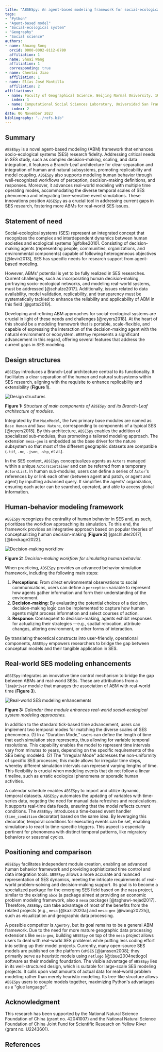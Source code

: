 ```yaml
---
title: "ABSESpy: An agent-based modeling framework for social-ecological systems"
tags:
- "Python"
- "Agent-based model"
- "Social-ecological system"
- "Geography"
- "Social science"
authors:
- name: Shuang Song
  orcid: 0000-0002-8112-8780
  affiliation: 1
- name: Shuai Wang
  affiliation: 1
  corresponding: true
- name: Chentai Jiao
  affiliation: 1
- name: Elías José Mantilla
  affiliation: 2
affiliations:
 - name: Faculty of Geographical Science, Beijing Normal University. 100875, Beijing, China.
   index: 1
 - name: Computational Social Sciences Laboratory, Universidad San Francisco de Quito. Diego de Robles s/n y pampite.
   index: 2
date: 06 November 2023
bibliography: "../refs.bib"
---
```


## Summary

`ABSESpy` is a novel agent-based modeling (ABM) framework that enhances socio-ecological systems (SES) research fidelity. Addressing critical needs in SES study, such as complex decision-making, scaling, and data integration, it features a Branch-Leaf architecture for clear separation and integration of human and natural subsystems, promoting replicability and model coupling. `ABSESpy` also supports modeling human behavior through well-recognized workflows of perception, decision-making definitions, and responses. Moreover, it advances real-world modeling with multiple time operating modes, accommodating the diverse temporal scales of SES phenomena and integrating time-sensitive event simulations. These innovations position `ABSESpy` as a crucial tool in addressing current gaps in SES research, fostering more ABMs for real-world SES issues.

## Statement of need

Social-ecological systems (SES) represent an integrated concept that recognizes the complex and interdependent dynamics between human societies and ecological systems [@folke2010]. Consisting of decision-making agents (representing people, communities, organizations, and environmental components) capable of following heterogeneous objectives [@levin2013], SES has specific needs for research support from agent-based modeling.

However, ABMs' potential is yet to be fully realized in SES researches. Current challenges, such as incorporating human decision-making, portraying socio-ecological networks, and modeling real-world systems, must be addressed [@schulze2017]. Additionally, issues related to data availability, model validation, replicability, and transparency must be systematically tackled to enhance the reliability and applicability of ABM in this field [@gotts2019].

Developing and refining ABM approaches for social-ecological systems are crucial in light of these needs and challenges [@reyers2018]. At the heart of this should be a modeling framework that is portable, scale-flexible, and capable of expressing the interaction of the decision-making agent with the natural environment or ecosystem. `ABSESpy` represents a significant advancement in this regard, offering several features that address the current gaps in SES modeling.

## Design structures

`ABSESpy` introduces a Branch-Leaf architecture central to its functionality. It facilitates a clear separation of the human and natural subsystems within SES research, aligning with the requisite to enhance replicability and extensibility (**Figure 1**).

![Design structures](structure.png)

**Figure 1:** *Structure of main components of `ABSESpy` and its Branch-Leaf architecture of modules.*

Integrated by the `MainModel`, the two primary base modules are named as `Base Human` and `Base Nature`, corresponding to components of a typical SES [@reyers2018]. By this architecture, `ABSESpy` enables the addition of specialized sub-modules, thus promoting a tailored modeling approach. The extension `mesa-geo` is embedded as the base driver for the nature subsystem so that most of the different geographic datasets are compatible (`.tif`, `.nc`, `.json`, `.shp`, et al.).

In the SES context, `ABSESpy` conceptualizes agents as `Actors` managed within a unique `ActorsContainer` and can be referred from a temporary `ActorsList`. In human sub-modules, users can define a series of `Actor`'s references by or link each other (between agent and patch, or agent and agent) by inputting advanced query. It simplifies the agents' organization, ensuring each actor can be searched, operated, and able to access global information.

## Human-behavior modeling framework

`ABSESpy` recognizes the centrality of human behavior in SES and, as such, prioritizes the workflow approaching its simulation. To this end, the framework provides an integrative approach based on popular theories of conceptualizing human decision-making (**Figure 2**) [@schluter2017], [@beckage2022].

![Decision-making workflow](decision-making.png)

**Figure 2:** *Decision-making workflow for simulating human behavior.*


When practicing, `ABSESpy` provides an advanced behavior simulation framework, including the following main steps:

1. **Perceptions**: From direct environmental observations to social communications, users can define a `perception` variable to represent how agents gather information and form their understanding of the environment.
2. **Decision-making**: By evaluating the potential choices of a decision, decision-making logic can be implemented to capture how human agents might process information and select courses of action.
3. **Response**: Consequent to decision-making, agents exhibit responses for actualizing their strategies —e.g., spatial relocation, attribute changes, altering environment, or other forms of interaction.

By translating theoretical constructs into user-friendly, operational components, `ABSESpy` empowers researchers to bridge the gap between conceptual models and their tangible application in SES.

## Real-world SES modeling enhancements

`ABSESpy` integrates an innovative time control mechanism to bridge the gap between ABMs and real-world SESs. These are attributions from a `TimeDriver` module that manages the association of ABM with real-world time (**Figure 3**).

![Real-world SES modeling enhancements](real-world.png)

**Figure 3:** *Calendar time module enhances real-world social-ecological system modeling approaches.*

In addition to the standard tick-based time advancement, users can implement two temporal modes for matching the diverse scales of SES phenomena. (1) In a "Duration Mode," users can define the length of time that each simulation step represents, thus allowing for variable temporal resolutions. This capability enables the model to represent time intervals vary from minutes to years, depending on the specific requirements of the SES being modeled. (2) The "Irregular Mode" addresses the non-uniformity of specific SES processes; this mode allows for irregular time steps, whereby different simulation intervals can represent varying lengths of time. This flexibility is crucial when modeling events that do not follow a linear timeline, such as erratic ecological phenomena or sporadic human activities.

A calendar schedule enables `ABSESpy` to import and utilize dynamic, temporal datasets. `ABSESpy` automates the updating of variables with time-series data, negating the need for manual data refreshes and recalculations. It supports real-time data feeds, ensuring that the model reflects current conditions. The `ABSESpy` introduces a time-based event handler (`time_condition` decorator) based on the same idea. By leveraging this decorator, temporal conditions for executing events can be set, enabling simulations to react to time-specific triggers. This aspect is especially pertinent for phenomena with distinct temporal patterns, like migratory behaviors or seasonal cycles.

## Positioning and comparison

`ABSESpy` facilitates independent module creation, enabling an advanced human behavior framework and providing sophisticated time control and data integration tools. `ABSESpy` allows a more accurate and nuanced representation of SES dynamics, meeting the intricate requirements of real-world problem-solving and decision-making support. Its goal is to become a specialized package for the emerging SES field based on the `mesa` project, similar to the existing `abce` (a package aimed at providing an economic problem modeling framework, also a `mesa` package) [@taghawi-nejad2017]. Therefore, `ABSESpy` can take advantage of most of the benefits from the related projects (e.g., `mesa` [@kazil2020a] and `mesa-geo` [@wang2022h]), such as visualization and geographic data processing.

A possible competitor is `AgentPy`, but its goal remains to be a general ABM framework. Due to the need for more mature geographic data processing extensions like `mesa-geo`, building `ABSESpy` on top of the `mesa` project allows users to deal with real-world SES problems while putting less coding effort into setting up their model projects. Currently, many open-source SES models are published on the platform `CoMSES` [@janssen2008]; they primarily serve as heuristic models using `netlogo` [@tisue2004netlogo] software as their modeling foundation. The visible advantage of `ABSESpy` lies in its well-structured design, which is suitable for large-scale SES modeling projects. It calls upon vast amounts of actual data for real-world problem modeling rather than merely heuristic modeling. Its tree-like structure allows `ABSESpy` users to couple models together, maximizing Python's advantages as a "glue language".

## Acknowledgment

This research has been supported by the National Natural Science Foundation of China (grant no. 42041007) and the National Natural Science Foundation of China Joint Fund for Scientific Research on Yellow River (grant no. U2243601).

## References
